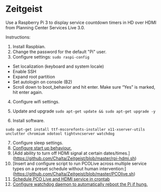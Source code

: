 # Zeitgeist
Use a Raspberry Pi 3 to display service countdown timers in HD over HDMI from Planning Center Services Live 3.0.


Instructions:

1.	Install Raspbian.
2.	Change the password for the default "Pi" user.
3.	Configure  settings: `sudo raspi-config`
  * Set localization (keyboard and system locale)
  *	Enable SSH
  *	Expand root partition
  *	Set autologin on console (B2)
  * Scroll down to boot_behavior and hit enter. Make sure “Yes” is marked, hit enter again.

4.	Configure wifi settings.
5.	Update and upgrade `sudo apt-get update && sudo apt-get upgrade -y`


6.	Install software.

```shell
sudo apt-get install ttf-mscorefonts-installer x11-xserver-utils unclutter chromium xdotool tightvncserver watchdog
```

7.	Configure sleep settings.
8.	[Configure start up behaviour.](https://github.com/Chalta/Zeitgeist/blob/master/autostart)
9.	[Add ability to turn off HDMI signal at certain dates/times.] (https://github.com/Chalta/Zeitgeist/blob/master/rpi-hdmi.sh)
10.	[Insert and configure script to run PCOLive across multiple service types on a preset schedule without human intervention:] (https://github.com/Chalta/Zeitgeist/blob/master/PCOlive.sh)
11.	[Schedule PCO Live and HDMI service in crontab](https://github.com/Chalta/Zeitgeist/blob/master/cron)
12. [Configure watchdog daemon to automatically reboot the Pi if hung.](https://github.com/Chalta/Zeitgeist/blob/master/watchdog)
